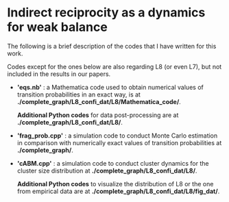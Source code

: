 # Indirect reciprocity as a dynamics for weak balance

The following is a brief description of the codes that I have written for this work.

Codes except for the ones below are also regarding L8 (or even L7), but not included in the results in our papers.


* **'eqs.nb'** : a Mathematica code used to obtain numerical values of transition probabilities in an exact way, is at **./complete_graph/L8_confi_dat/L8/Mathematica_code/**.

  **Additional Python codes** for data post-processing are at **./complete_graph/L8_confi_dat/L8/**.

* **'frag_prob.cpp'** : a simulation code to conduct Monte Carlo estimation in comparison with numerically exact values of transition probabilities at **./complete_graph/**.

* **'cABM.cpp'** : a simulation code to conduct cluster dynamics for the cluster size distribution at **./complete_graph/L8_confi_dat/L8/**.

  **Additional Python codes** to visualize the distribution of L8 or the one from empirical data are at **./complete_graph/L8_confi_dat/L8/fig_dat/**.
  <br/>
